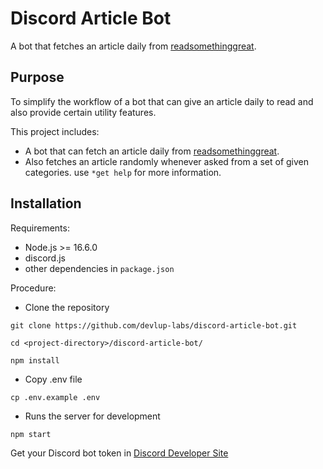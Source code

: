 # Discord Article Bot

A bot that fetches an article daily from [readsomethinggreat](https://www.readsomethinggreat.com/).

## Purpose

To simplify the workflow of a bot that can give an article daily to read and also provide certain utility features.

This project includes:

- A bot that can fetch an article daily from [readsomethinggreat](https://www.readsomethinggreat.com/).
- Also fetches an article randomly whenever asked from a set of given categories. use `*get help` for more information.

## Installation

Requirements:

- Node.js >= 16.6.0
- discord.js
- other dependencies in `package.json`

Procedure:

- Clone the repository

```
git clone https://github.com/devlup-labs/discord-article-bot.git

cd <project-directory>/discord-article-bot/

npm install
```

- Copy .env file

```
cp .env.example .env
```

- Runs the server for development

```
npm start
```

Get your Discord bot token in [Discord Developer Site](https://discordapp.com/developers/applications/)
